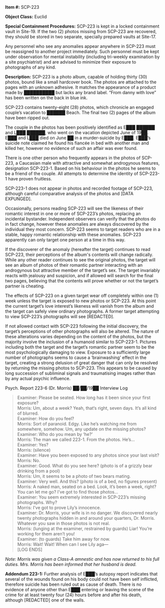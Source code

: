 **Item #:** SCP-223

**Object Class:** Euclid

**Special Containment Procedures:** SCP-223 is kept in a locked containment vault in Site-19. If the two (2) photos missing from SCP-223 are recovered, they should be stored in two separate, specially prepared vaults at Site-17.

Any personnel who see any anomalies appear anywhere in SCP-223 must be reassigned to another project immediately. Such personnel must be kept under observation for mental instability (including tri-weekly examination by a site psychiatrist) and are advised to minimize their exposure to photographs of any kind.

**Description:** SCP-223 is a photo album, capable of holding thirty (30) photos, bound like a small hardcover book. The photos are attached to the pages with an unknown adhesive. It matches the appearance of a product made by ██████████ but lacks any brand label. “From danny with love” has been written on the back in blue ink.

SCP-223 contains twenty-eight (28) photos, which chronicle an engaged couple’s vacation to ██████ Beach. The final two (2) pages of the album have been ripped out.

The couple in the photos has been positively identified as E███ ██████ and L███ ██████, who went on the vacation depicted June of 19██. E███ and L███ died on June ██ in a murder-suicide by E███. E███’s suicide note claimed he found his fiancée in bed with another man and killed her, however no evidence of such an affair was ever found.

There is one other person who frequently appears in the photos of SCP-223, a Caucasian male with attractive and somewhat androgynous features, designation SCP-223-1. Based on his behaviour in the photos he seems to be a friend of the couple. All attempts to determine the identity of SCP-223-1 have proven fruitless.

SCP-223-1 does not appear in photos and recorded footage of SCP-223, although careful comparative analysis of the photos and \[DATA EXPUNGED\].

Occasionally, persons reading SCP-223 will see the likeness of their romantic interest in one or more of SCP-223’s photos, replacing an incidental bystander. Independent observers can verify that the photos do in fact change, however these anomalies are always discovered by the individual they most concern. SCP-223 seems to target readers who are in a stable, happy romantic relationship with these anomalies. SCP-223 apparently can only target one person at a time in this way.

If the discoverer of the anomaly (hereafter the target) continues to read SCP-223, their perceptions of the album's contents will change radically. While any other reader continues to see the original photos, the target will see an album of photos of their romantic partner interacting with an androgynous but attractive member of the target’s sex. The target invariably reacts with jealousy and suspicion, and if allowed will search for the final two pages, believing that the contents will prove whether or not the target’s partner is cheating.

The effects of SCP-223 on a given target wear off completely within one (1) week unless the target is exposed to new photos or SCP-223. At this point the current target’s love interest’s likeness will vanish from the album and the target can safely view ordinary photographs. A former target attempting to view SCP-223’s photographs will see \[REDACTED\].

If not allowed contact with SCP-223 following the initial discovery, the target’s perceptions of other photographs will also be altered. The nature of these alterations varies depending on the content of the photos, but the majority involve the inclusion of a humanoid similar to SCP-223-1. Pictures including both the target and the target’s romantic partner seem to be the most psychologically damaging to view. Exposure to a sufficiently large number of photographs seems to cause a ‘brainwashing’ effect in the target, creating a strong delusion of great danger that can only be resolved by returning the missing photos to SCP-223. This appears to be caused by long succession of subliminal signals and traumatising images rather than by any actual psychic influence.

Psych. Report 223-6 (Dr. Morris) ██/██/19██ Interview Log

> Examiner: Please be seated. How long has it been since your first exposure?  
> Morris: Um, about a week? Yeah, that‘s right, seven days. It’s all kind of blurred.  
> Examiner: How do you feel?  
> Morris: Sort of paranoid. Edgy. Like he’s watching me from somewhere, somehow. Um, any update on the missing photos?  
> Examiner: Who do you mean by ‘he?’  
> Morris: The man we called 223-1. From the photos. He’s…  
> Examiner: Yes?  
> Morris: (silence)  
> Examiner: Have you been exposed to any photos since your last visit?  
> Morris: No.  
> Examiner: Good. What do you see here? (photo is of a grizzly bear drinking from a pool)  
> Morris: Um, it seems to be a photo of two bears mating.  
> Examiner: Very well. And this? (photo is of a bed, no figures present)  
> Morris: A naked man, seated on a bed. Look, it’s been a week, right? You can let me go? I’ve got to find those photos…  
> Examiner: You seem extremely interested in SCP-223’s missing photographs. Why?  
> Morris: I’ve got to prove Lily’s innocence.  
> Examiner: Dr. Morris, your wife is in no danger. We discovered nearly twenty photographs hidden in and around your quarters, Dr. Morris. Whatever you saw in those photos is not real.  
> Morris: (lunging at the examiner, restrained by guards) Liar! You’re working for them aren’t you!  
> Examiner: (to guards) Take him away for now.  
> Morris: Wait! Wait! When can I see Lily aga—  
> \[LOG ENDS\]

_Note: Morris was given a Class-A amnestic and has now returned to his full duties. Mrs. Morris has been informed that her husband is dead._

**Addendum 223-1:** Further analysis of E███’s autopsy report indicates that several of the wounds found on his body could not have been self inflicted, therefore suicide has been ruled out as cause of death. There is no evidence of anyone other than E███ entering or leaving the scene of the crime for at least twenty four (24) hours before and after his death, although \[REDACTED\] one of the walls.